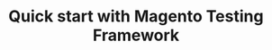 ---
layout: default
group: mtf-guide
subgroup: C. Quick Start
title: Quick start with Magento Testing Framework
menu_title: Set credentials
menu_order: 1
github_link: guides/v1.0/mtf/mtf_changelog.md
---